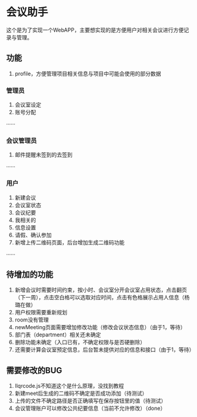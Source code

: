 # 会议助手

这个是为了实现一个WebAPP，主要想实现的是方便用户对相关会议进行方便记录与管理。
 
## 功能

1. profile，方便管理项目相关信息与项目中可能会使用的部分数据

### 管理员

1. 会议室设定
2. 账号分配

······

### 会议管理员

1. 邮件提醒未签到的去签到

······

### 用户

1. 新建会议
2. 会议室状态
3. 会议纪要
4. 我相关的
5. 信息设置
6. 请假、确认参加
7. 新增上传二维码页面，后台增加生成二维码功能

······

## 待增加的功能

1. 新增会议时需要时间约束，按小时、会议室分开会议室占用状态，点击翻页（下一周），点击空白格可以选取对应时间，点击有色格展示占用人信息（杨璐在做）
2. 用户权限需要重新规划
3. room没有管理
4. newMeeting页面需要增加修改功能（修改会议状态信息）（由于1，等待）
5. 部门表（department）相关还未确定
6. 删除功能未确定（入口已有，不确定权限与是否硬删除）
7. 还需要计算会议室预定信息，后台暂未提供对应的信息和接口（由于1，等待）

## 需要修改的BUG

1. llqrcode.js不知道这个是什么原理，没找到教程
2. 新建meet后生成的二维码不确定是否成功添加（待测试）
3. 上传的文件不确定路径是否正确填写在保存按钮里的值（待测试）
4. 会议管理账户可以修改公共纪要信息（当前不允许修改）（done）